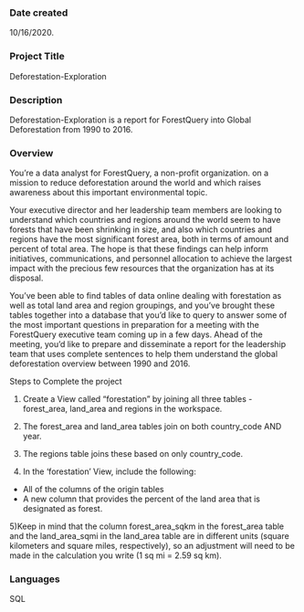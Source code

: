 
### Date created
10/16/2020.

### Project Title
Deforestation-Exploration

### Description
Deforestation-Exploration is a report for ForestQuery into Global Deforestation from 1990 to 2016.


### Overview
You’re a data analyst for ForestQuery, a non-profit organization. on a mission to reduce deforestation around the world and which raises awareness about this important environmental topic.

Your executive director and her leadership team members are looking to understand which countries and regions around the world seem to have forests that have been shrinking in size, and also which countries and regions have the most significant forest area, both in terms of amount and percent of total area. The hope is that these findings can help inform initiatives, communications, and personnel allocation to achieve the largest impact with the precious few resources that the organization has at its disposal.

You’ve been able to find tables of data online dealing with forestation as well as total land area and region groupings, and you’ve brought these tables together into a database that you’d like to query to answer some of the most important questions in preparation for a meeting with the ForestQuery executive team coming up in a few days. Ahead of the meeting, you’d like to prepare and disseminate a report for the leadership team that uses complete sentences to help them understand the global deforestation overview between 1990 and 2016.


Steps to Complete the project

1) Create a View called “forestation” by joining all three tables - forest_area, land_area and regions in the workspace.

2) The forest_area and land_area tables join on both country_code AND year.

3) The regions table joins these based on only country_code.

4) In the ‘forestation’ View, include the following:

- All of the columns of the origin tables
- A new column that provides the percent of the land area that is designated as forest.

5)Keep in mind that the column forest_area_sqkm in the forest_area table and the land_area_sqmi in the land_area table are in different units (square kilometers and square miles, respectively), so an adjustment will need to be made in the calculation you write (1 sq mi = 2.59 sq km).

### Languages
SQL 



